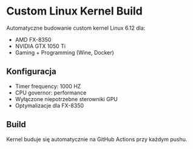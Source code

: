 # Custom Linux Kernel Build

Automatyczne budowanie custom kernel Linux 6.12 dla:
- AMD FX-8350
- NVIDIA GTX 1050 Ti
- Gaming + Programming (Wine, Docker)

## Konfiguracja
- Timer frequency: 1000 HZ
- CPU governor: performance
- Wyłączone niepotrzebne sterowniki GPU
- Optymalizacje dla FX-8350

## Build
Kernel buduje się automatycznie na GitHub Actions przy każdym pushu.
